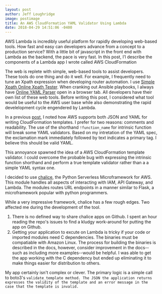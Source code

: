 ```yaml
---
layout: post
author: Jeff Loughridge
image: postimage
title: An AWS CloudFormation YAML Validator Using Lambda
date: 2018-04-29 14:51:06 -0400
---
```

AWS Lambda is incredibly useful platform for rapidly developing web-based tools.  How fast and easy can developers advance from a concept to a production service? With a little bit of javascript in the front end with Lambda as the backend, the pace is very fast. In this post, I'l describe the components of a Lambda app I wrote called AWS CloudFormation

The web is replete with simple, web-based tools to assist developers. These tools do one thing and do it well. For example, I frequently need to tune an Xpath expression when developing router automation.  I use [Simple Xpath Online Xpath Tester](http://www.xpathtester.com/xpath "Simple Xpath Online Xpath Tester"). When cranking out Ansible playbooks, I always have [Online YAML Parser](http://yaml-online-parser.appspot.com/ "Online YAML Parser") open in a browser tab. All developers have their own list of these web tools. Before writing this post, I considered what tool would be useful to the AWS user base while also demonstrating the rapid develelopment cycle engendered by Lambda.

In a previous [post](https://konekti.us/blog/2018/01/24/aws-intrinsic-functions.html "AWS CloudFormation Intrinsic Functions"), I noted how AWS supports both JSON and YAML for writing CloudFormation templates. I prefer for two reasons: comments and readability. The use of the shorthand `!function_name` for intrinsic function will break some YAML validators. Based on my intretation of the YAML spec, the exclamation mark immediately followed by text indicates a primary tag. I believe this should be valid YAML.

This annoyance spawned the idea of a AWS CloudFormation template validator. I could overcome the probable bug with expressing the intrinsic function shorthand and perform a true template validator rather than a a simple YAML syntax one.

I decided to use [chalice](), the Python Serverless Microframework for AWS. This module handles all aspects of interacting with IAM,  API Gateway, and Lambda. The modules routes URL endpoints in a manner similar to Flask, a microframework popular with python programmers.

While a very impressive framework, chalice has a few rough edges. Two affected me during the development of the tool.

1.  There is no defined way to share chalice apps on Github. I spent an hour reading the repo's issues to find a kludgy work-around for putting the app on Github.
2. Getting your application to excute on Lambda is tricky if your code or imported modules need C dependencies. The binaries must be compatiable with Amazon Linux. The process for building the binaries is described in the docs, however, consider improvement in the docs--such as including more examples--would be helpful. I was able to get the app working with the C dependency but ended up eliminating it to make things easier for distribution to others.

My app certainly isn't complex or clever. The primary logic is a simple call to boto3's  `validate_template method. The JSON the application returns expresses the validity of the template and an error message in the case that the template is invalid.`